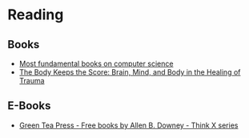 # Reading

## Books

- [Most fundamental books on computer science](https://news.ycombinator.com/item?id=21311302)
- [The Body Keeps the Score: Brain, Mind, and Body in the Healing of Trauma](https://www.amazon.com/gp/product/B00G3L1C2K)

## E-Books

- [Green Tea Press - Free books by Allen B. Downey - Think X series](https://greenteapress.com/)
